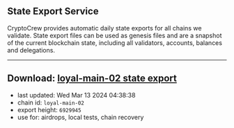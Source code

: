 ## State Export Service
CryptoCrew provides automatic daily state exports for all chains we validate. State export files can be used as genesis files and are a snapshot of the current blockchain state, including all validators, accounts, balances and delegations.

---
**Download: [loyal-main-02 state export](https://dl-eu2.ccvalidators.com/SERVICE/loyal/loyal-main-02_export_6929945.json)**
---

- last updated: Wed Mar 13 2024 04:38:38
- chain id: `loyal-main-02`
- export height: `6929945`
- use for: airdrops, local tests, chain recovery
